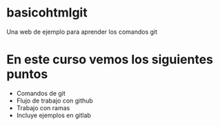 # basicohtmlgit
Una web de ejemplo para aprender los comandos git

# En este curso vemos los siguientes puntos

* Comandos de git
* Flujo de trabajo con github
* Trabajo con ramas
* Incluye ejemplos en gitlab
